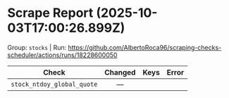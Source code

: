 # Scrape Report (2025-10-03T17:00:26.899Z)

Group: `stocks`  |  Run: https://github.com/AlbertoRoca96/scraping-checks-scheduler/actions/runs/18228600050

| Check | Changed | Keys | Error |
|---|:---:|:--|:--|
| `stock_ntdoy_global_quote` | — |  |  |
